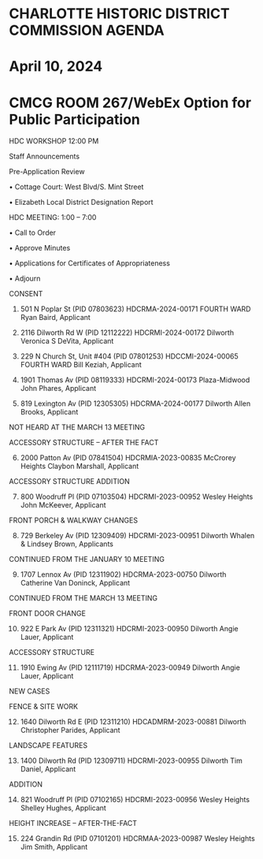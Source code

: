 # CHARLOTTE HISTORIC DISTRICT COMMISSION AGENDA

# April 10, 2024

# CMCG ROOM 267/WebEx Option for Public Participation

HDC WORKSHOP 12:00 PM

Staff Announcements

Pre-Application Review

• Cottage Court: West Blvd/S. Mint Street

• Elizabeth Local District Designation Report

HDC MEETING: 1:00 – 7:00

• Call to Order

• Approve Minutes

• Applications for Certificates of Appropriateness

• Adjourn

CONSENT

1. 501 N Poplar St (PID 07803623)
HDCRMA-2024-00171
FOURTH WARD
Ryan Baird, Applicant

2. 2116 Dilworth Rd W (PID 12112222)
HDCRMI-2024-00172
Dilworth
Veronica S DeVita, Applicant

3. 229 N Church St, Unit #404 (PID 07801253)
HDCCMI-2024-00065
FOURTH WARD
Bill Keziah, Applicant

4. 1901 Thomas Av (PID 08119333)
HDCRMI-2024-00173
Plaza-Midwood
John Phares, Applicant

5. 819 Lexington Av (PID 12305305)
HDCRMA-2024-00177
Dilworth
Allen Brooks, Applicant

NOT HEARD AT THE MARCH 13 MEETING

ACCESSORY STRUCTURE – AFTER THE FACT

6. 2000 Patton Av (PID 07841504)
HDCRMIA-2023-00835
McCrorey Heights
Claybon Marshall, Applicant

ACCESSORY STRUCTURE ADDITION

7. 800 Woodruff Pl (PID 07103504)
HDCRMI-2023-00952
Wesley Heights
John McKeever, Applicant

FRONT PORCH & WALKWAY CHANGES

8. 729 Berkeley Av (PID 12309409)
HDCRMI-2023-00951
Dilworth
Whalen & Lindsey Brown, Applicants

CONTINUED FROM THE JANUARY 10 MEETING

9. 1707 Lennox Av (PID 12311902)
HDCRMA-2023-00750
Dilworth
Catherine Van Doninck, Applicant

CONTINUED FROM THE MARCH 13 MEETING

FRONT DOOR CHANGE

10. 922 E Park Av (PID 12311321)
HDCRMI-2023-00950
Dilworth
Angie Lauer, Applicant

ACCESSORY STRUCTURE

11. 1910 Ewing Av (PID 12111719)
HDCRMA-2023-00949
Dilworth
Angie Lauer, Applicant

NEW CASES

FENCE & SITE WORK

12. 1640 Dilworth Rd E (PID 12311210)
HDCADMRM-2023-00881
Dilworth
Christopher Parides, Applicant

LANDSCAPE FEATURES

13. 1400 Dilworth Rd (PID 12309711)
HDCRMI-2023-00955
Dilworth
Tim Daniel, Applicant

ADDITION

14. 821 Woodruff Pl (PID 07102165)
HDCRMI-2023-00956
Wesley Heights
Shelley Hughes, Applicant

HEIGHT INCREASE – AFTER-THE-FACT

15. 224 Grandin Rd (PID 07101201)
HDCRMAA-2023-00987
Wesley Heights
Jim Smith, Applicant

